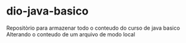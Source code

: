 # dio-java-basico
Repositòrio para armazenar todo o conteudo do curso de java basico
Alterando o conteudo de um arquivo de modo local